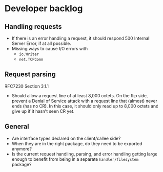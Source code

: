 # Developer backlog

## Handling requests

* If there is an error handling a request, it should respond 500 Internal Server Error, if at all possible.
* Missing ways to cause I/O errors with
  * `io.Writer`
  * `net.TCPConn`


## Request parsing

RFC7230 Section 3.1.1

* Should allow a request line of at least 8,000 octets.  On the flip side, prevent a
  Denial of Service attack with a request line that (almost) never ends (has no CR).
  In this case, it should only read up to 8,000 octets and give up if it hasn't seen CR yet.


## General

- Are interface types declared on the client/callee side?
- When they are in the right package, do they need to be exported anymore?
- Is the current request handling, parsing, and error handling getting large enough to benefit from being in a separate
  `handler/filesystem` package?
